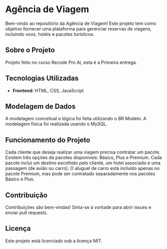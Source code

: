 # Agência de Viagem

Bem-vindo ao repositório da Agência de Viagem! Este projeto tem como objetivo fornecer uma plataforma para gerenciar reservas de viagens, incluindo voos, hotéis e pacotes turísticos.

## Sobre o Projeto

Projeto feito no curso Recode Pro Ai, esta é a Primeira entrega.

## Tecnologias Utilizadas

- **Frontend**: HTML, CSS, JavaScript

## Modelagem de Dados

A modelagem conceitual e lógica foi feita utilizando o BR Modelo. A modelagem física foi realizada usando o MySQL.

## Funcionamento do Projeto

Cada cliente que deseja realizar uma viagem precisa contratar um pacote. Existem três opções de pacotes disponíveis: Básico, Plus e Premium. Cada pacote inclui um destino escolhido pelo cliente, um hotel associado e uma passagem (de avião ou carro). O aluguel de carro está incluído apenas no pacote Premium, mas pode ser contratado separadamente nos pacotes Básico e Plus.


## Contribuição

Contribuições são bem-vindas! Sinta-se à vontade para abrir issues e enviar pull requests.

## Licença

Este projeto está licenciado sob a licença MIT. 
